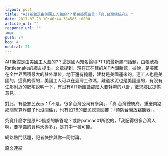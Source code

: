 ```yaml
---
layout: post
title: "AIT新館是由美國工人蓋的?？鄉民感慨留言：「真.台灣總統府」。"
date: 2017-07-28 10:46:44.384586 +0800
article_url: ""
response_url: ""
img: 
push: 24
boo: 4
neutral: 21
---
```


AIT新館是由美國工人蓋的?？這是國內知名論壇PTT的最新熱門話題，由帳號為Rattlesnake的網友提出。文章提到，現在正在建的AIT內湖新館，據說，是美國在全世界面積最大的駐外單位，地下還有掩體，建材是美國運來的，連工人也是美國的，這真的假的，美國工人可以在臺灣工作嗎，難道水泥也是美國運的，有沒有住那附近的肥宅說明一下，有沒有AIT新館蓋那麼大要幹嘛的八卦，徵求鄉民提供意見。

對此，有些鄉民表示：「不是，很多台灣公司有參與」、「真.台灣總統府，重慶南路那間就算炸爛了也沒關係」，也有如T8的鄉民認真回覆：「預防台灣放竊聽器」。

究竟什麼才是原PO疑惑的解答呢？或許patmac01所說的，「我記得很多台灣人啊，要準備的資料夭壽多」，是其中一種可能。

網路熱門話題，記者快抄與你一同討論。

<a href = "https://www.ptt.cc/bbs/Gossiping/M.1501167774.A.4BB.html">原文連結</a>

